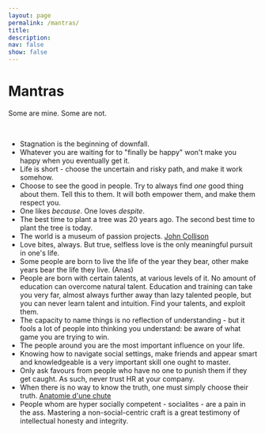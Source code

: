 ```yaml
---
layout: page
permalink: /mantras/
title: 
description:
nav: false
show: false
---
```


<div class="talks">
    <div class="header-bar">
        <h1>Mantras</h1>
        <p>Some are mine. Some are not.</p> 
    </div>
</div>

<br />

* Stagnation is the beginning of downfall. 
* Whatever you are waiting for to "finally be happy" won't make you happy when you eventually get it. 
* Life is short - choose the uncertain and risky path, and make it work somehow.  
* Choose to see the good in people. Try to always find *one* good thing about them. Tell this to them. It will both empower them, and make them respect you.
* One likes *because*. One loves *despite*. 
* The best time to plant a tree was 20 years ago. The second best time to plant the tree is today.
* The world is a museum of passion projects. [John Collison](https://twitter.com/collision/status/1529452415346302976)
* Love bites, always. But true, selfless love is the only meaningful pursuit in one's life.  
* Some people are born to live the life of the year they bear, other make years bear the life they live. (Anas)  
* People are born with certain talents, at various levels of it. No amount of education can overcome natural talent. Education and training can take you very far, almost always further away than lazy talented people, but you can never learn talent and intuition. Find your talents, and exploit them. 
* The capacity to name things is no reflection of understanding - but it fools a lot of people into thinking you understand: be aware of what game you are trying to win.  
* The people around you are the most important influence on your life.
* Knowing how to navigate social settings, make friends and appear smart and knowledgeable is a very important skill one ought to master.
* Only ask favours from people who have no one to punish them if they get caught. As such, never trust HR at your company. 
* When there is no way to know the truth, one must simply choose their truth. [Anatomie d'une chute](https://www.allocine.fr/film/fichefilm_gen_cfilm=297303.html)
* People whom are hyper socially competent - socialites - are a pain in the ass. Mastering a non-social-centric craft is a great testimony of intellectual honesty and integrity. 
